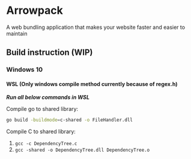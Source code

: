 # Arrowpack
A web bundling application that makes your website faster and easier to maintain
## Build instruction (WIP)
### Windows 10
#### WSL (Only windows compile method currently because of regex.h)
**_Run all below commands in WSL_**

Compile go to shared library:
```sh
go build -buildmode=c-shared -o FileHandler.dll
```
Compile C to shared library:
1. ``` gcc -c DependencyTree.c ```
2. ``` gcc -shared -o DependencyTree.dll DependencyTree.o ```
